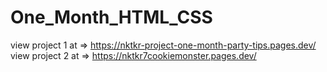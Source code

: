 # One_Month_HTML_CSS
view project 1 at => https://nktkr-project-one-month-party-tips.pages.dev/
view project 2 at => https://nktkr7cookiemonster.pages.dev/
